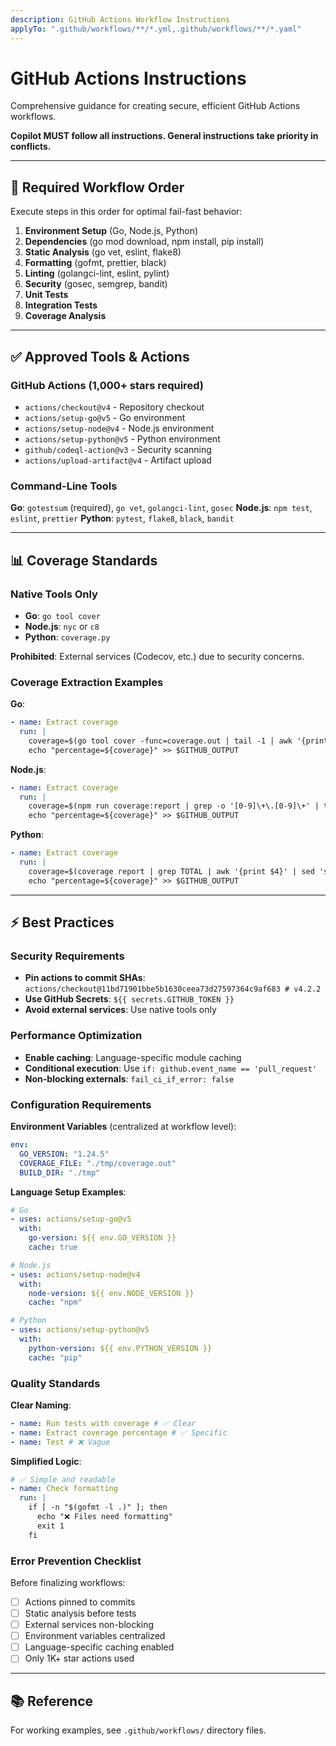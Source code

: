 ```yaml
---
description: GitHub Actions Workflow Instructions
applyTo: ".github/workflows/**/*.yml,.github/workflows/**/*.yaml"
---
```


# GitHub Actions Instructions

Comprehensive guidance for creating secure, efficient GitHub Actions workflows.

**Copilot MUST follow all instructions. General instructions take priority in conflicts.**

---

## 🎯 Required Workflow Order

Execute steps in this order for optimal fail-fast behavior:

1. **Environment Setup** (Go, Node.js, Python)
2. **Dependencies** (go mod download, npm install, pip install)
3. **Static Analysis** (go vet, eslint, flake8)
4. **Formatting** (gofmt, prettier, black)
5. **Linting** (golangci-lint, eslint, pylint)
6. **Security** (gosec, semgrep, bandit)
7. **Unit Tests**
8. **Integration Tests**
9. **Coverage Analysis**

---

## ✅ Approved Tools & Actions

### GitHub Actions (1,000+ stars required)

- `actions/checkout@v4` - Repository checkout
- `actions/setup-go@v5` - Go environment
- `actions/setup-node@v4` - Node.js environment
- `actions/setup-python@v5` - Python environment
- `github/codeql-action@v3` - Security scanning
- `actions/upload-artifact@v4` - Artifact upload

### Command-Line Tools

**Go**: `gotestsum` (required), `go vet`, `golangci-lint`, `gosec`
**Node.js**: `npm test`, `eslint`, `prettier`
**Python**: `pytest`, `flake8`, `black`, `bandit`

---

## 📊 Coverage Standards

### Native Tools Only

- **Go**: `go tool cover`
- **Node.js**: `nyc` or `c8`
- **Python**: `coverage.py`

**Prohibited**: External services (Codecov, etc.) due to security concerns.

### Coverage Extraction Examples

**Go**:

```yaml
- name: Extract coverage
  run: |
    coverage=$(go tool cover -func=coverage.out | tail -1 | awk '{print $3}' | sed 's/%//')
    echo "percentage=${coverage}" >> $GITHUB_OUTPUT
```

**Node.js**:

```yaml
- name: Extract coverage
  run: |
    coverage=$(npm run coverage:report | grep -o '[0-9]\+\.[0-9]\+' | tail -1)
    echo "percentage=${coverage}" >> $GITHUB_OUTPUT
```

**Python**:

```yaml
- name: Extract coverage
  run: |
    coverage=$(coverage report | grep TOTAL | awk '{print $4}' | sed 's/%//')
    echo "percentage=${coverage}" >> $GITHUB_OUTPUT
```

---

## ⚡ Best Practices

### Security Requirements

- **Pin actions to commit SHAs**: `actions/checkout@11bd71901bbe5b1630ceea73d27597364c9af683 # v4.2.2`
- **Use GitHub Secrets**: `${{ secrets.GITHUB_TOKEN }}`
- **Avoid external services**: Use native tools only

### Performance Optimization

- **Enable caching**: Language-specific module caching
- **Conditional execution**: Use `if: github.event_name == 'pull_request'`
- **Non-blocking externals**: `fail_ci_if_error: false`

### Configuration Requirements

**Environment Variables** (centralized at workflow level):

```yaml
env:
  GO_VERSION: "1.24.5"
  COVERAGE_FILE: "./tmp/coverage.out"
  BUILD_DIR: "./tmp"
```

**Language Setup Examples**:

```yaml
# Go
- uses: actions/setup-go@v5
  with:
    go-version: ${{ env.GO_VERSION }}
    cache: true

# Node.js
- uses: actions/setup-node@v4
  with:
    node-version: ${{ env.NODE_VERSION }}
    cache: "npm"

# Python
- uses: actions/setup-python@v5
  with:
    python-version: ${{ env.PYTHON_VERSION }}
    cache: "pip"
```

### Quality Standards

**Clear Naming**:

```yaml
- name: Run tests with coverage # ✅ Clear
- name: Extract coverage percentage # ✅ Specific
- name: Test # ❌ Vague
```

**Simplified Logic**:

```yaml
# ✅ Simple and readable
- name: Check formatting
  run: |
    if [ -n "$(gofmt -l .)" ]; then
      echo "❌ Files need formatting"
      exit 1
    fi
```

### Error Prevention Checklist

Before finalizing workflows:

- [ ] Actions pinned to commits
- [ ] Static analysis before tests
- [ ] External services non-blocking
- [ ] Environment variables centralized
- [ ] Language-specific caching enabled
- [ ] Only 1K+ star actions used

---

## 📚 Reference

For working examples, see `.github/workflows/` directory files.
